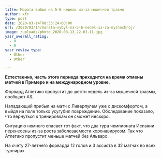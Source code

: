 ```yaml
---
title: Мората выбыл на 5-6 недель из-за мышечной травмы
author: xfr
type: post
date: 2020-03-14T08:33:24+00:00
url: /2020/03/14/morata-vybyl-na-5-6-nedel-iz-za-myshechnoj/
image: /uploads/photo_2020-03-13_22-03-11.jpg
yasr_overall_rating:
  - 0
  - 0
yasr_review_type:
  - Other
  - Other

---
```

**Естественно, часть этого периода приходится на время отмены матчей в Примере и на международном уровне.**

Форвард Атлетико пропустит до шести недель из-за мышечной травмы, сообщает AS.

Нападающий прибыл на матч с Ливерпулем уже с дискомфортом, а выйдя на поле только усугубил повреждение. Обследование показало, что вернуться к тренировкам он сможет нескоро.

Ситуацию немного спасает тот факт, что два тура чемпионата Испании перенесены из-за роста заболеваемости коронавирусом. Так что Атлетико пропустит меньше матчей без Альваро.

На счету 27-летнего форварда 12 голов и 3 ассиста в 32 матчах во всех турнирах.